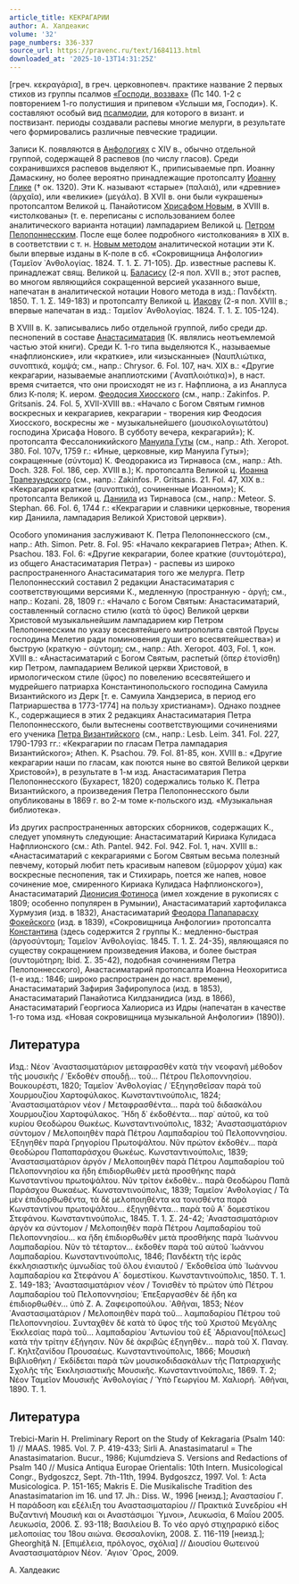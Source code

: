 ```yaml
---
article_title: КЕКРАГАРИИ
author: А. Халдеакис
volume: '32'
page_numbers: 336-337
source_url: https://pravenc.ru/text/1684113.html
downloaded_at: '2025-10-13T14:31:25Z'
---
```


[греч. κεκραγάρια], в греч. церковнопевч. практике название 2 первых стихов из группы псалмов [«Господи, воззвах»](<https://pravenc.ru/text/ Господи  воззвах .html>) (Пс 140. 1-2 с повторением 1-го полустишия и припевом «Услыши мя, Господи»). К. составляют особый вид [псалмодии](https://pravenc.ru/text/псалмодия.html), для которого в визант. и поствизант. периоды создавали распевы многие мелурги, в результате чего формировались различные певческие традиции.

Записи К. появляются в [Анфологиях](https://pravenc.ru/text/Анфологиях.html) с XIV в., обычно отдельной группой, содержащей 8 распевов (по числу гласов). Среди сохранившихся распевов выделяют К., приписываемые прп. Иоанну Дамаскину, но более вероятно принадлежащие протопсалту [Иоанну Глике](<https://pravenc.ru/text/Иоанну Глике.html>) († ок. 1320). Эти К. называют «старые» (παλαιά), или «древние» (ἀρχαῖα), или «великие» (μεγάλα). В XVII в. они были «украшены» протопсалтом Великой ц. Панайотисом [Хрисафом Новым](<https://pravenc.ru/text/Хрисафом Новым.html>), в XVIII в. «истолкованы» (т. е. переписаны с использованием более аналитического варианта нотации) лампадарием Великой ц. [Петром Пелопоннесским](<https://pravenc.ru/text/Петром Пелопоннесским.html>). После еще более подробного «истолкования» в XIX в. в соответствии с т. н. [Новым методом](<https://pravenc.ru/text/Новым методом.html>) аналитической нотации эти К. были впервые изданы в К-поле в сб. «Сокровищница Анфологии» (Ταμεῖον ᾿Ανθολογίας. 1824. Τ. 1. Σ. 71-105). Др. известные распевы К. принадлежат свящ. Великой ц. [Баласису](https://pravenc.ru/text/Баласису.html) (2-я пол. XVII в.; этот распев, во многом являющийся сокращенной версией указанного выше, напечатан в аналитической нотации Нового метода в изд.: Πανδέκτη. 1850. Τ. 1. Σ. 149-183) и протопсалту Великой ц. [Иакову](https://pravenc.ru/text/Иакову.html) (2-я пол. XVIII в.; впервые напечатан в изд.: Ταμεῖον ᾿Ανθολογίας. 1824. Τ. 1. Σ. 105-124).

В XVIII в. К. записывались либо отдельной группой, либо среди др. песнопений в составе [Анастасиматария](https://pravenc.ru/text/Анастасиматария.html) (К. являлись неотъемлемой частью этой книги). Среди К. 1-го типа выделяются К., называемые «нафплионские», или «краткие», или «изысканные» (Ναυπλιώτικα, συνοπτικά, κομψά; см., напр.: Chrysor. 6. Fol. 107, нач. XIX в.: «Другие кекрагарии, называемые анаплиотскими (᾿Αναπλοιότικα)»), в наст. время считается, что они происходят не из г. Нафплиона, а из Анаплуса близ К-поля; К. иером. [Феодосия Хиосского](<https://pravenc.ru/text/Феодосия Хиосского.html>) (см., напр.: Zakinfos. P. Gritsanis. 24. Fol. 5, XVII-XVIII вв.: «Начало с Богом Святым гимнов воскресных и кекрагариев, кекрагарии - творения кир Феодосия Хиосского, воскресны же - музыкальнейшего (μουσικολογιωτάτου) господина Хрисафа Нового. В субботу вечера, кекрагарий»); К. протопсалта Фессалоникийского [Мануила Гуты](<https://pravenc.ru/text/Мануила Гуты.html>) (см., напр.: Ath. Xeropot. 380. Fol. 107v, 1759 г.: «Иные, церковные, кир Мануила Гуты»); сокращенные (σύντομα) К. Феодоракиса из Тирнавоса (см., напр.: Ath. Doch. 328. Fol. 186, сер. XVIII в.); К. протопсалта Великой ц. [Иоанна Трапезундского](<https://pravenc.ru/text/Иоанна Трапезундского.html>) (см., напр.: Zakinfos. P. Gritsanis. 21. Fol. 47, XIX в.: «Кекрагарии краткие (συνοπτικά), сочиненные Иоанном»); К. протопсалта Великой ц. [Даниила](https://pravenc.ru/text/Даниил.html) из Тирнавоса (см., напр.: Meteor. S. Stephan. 66. Fol. 6, 1744 г.: «Кекрагарии и славники церковные, творения кир Даниила, лампадария Великой Христовой церкви»).

Особого упоминания заслуживают К. Петра Пелопоннесского (см., напр.: Ath. Simon. Petr. 8. Fol. 95: «Начало кекрагариев Петра»; Athen. K. Psachou. 183. Fol. 6: «Другие кекрагарии, более краткие (συντομότερα), из общего Анастасиматария Петра») - распевы из широко распространенного Анастасиматария того же мелурга. Петр Пелопоннесский составил 2 редакции Анастасиматария с соответствующими версиями К., медленную (пространную - ἀργή; см., напр.: Kozani. 28, 1809 г.: «Начало с Богом Святым: Анастасиматарий, составленный согласно стилю (κατὰ τὸ ὔφος) Великой церкви Христовой музыкальнейшим лампадарием кир Петром Пелопоннесским по указу всесвятейшего митрополита святой Прусы господина Мелетия ради поминовения души его всесвятейшества») и быструю (краткую - σύντομη; см., напр.: Ath. Xeropot. 403, Fol. 1, кон. XVIII в.: «Анастасиматарий с Богом Святым, распетый (ὅπερ ἐτονίσθη) кир Петром, лампадарием Великой церкви Христовой, в ирмологическом стиле (ὔφος) по повелению всесвятейшего и мудрейшего патриарха Константинопольского господина Самуила Византийского из Дерк [т. е. Самуила Хандзериса, в период его Патриаршества в 1773-1774] на пользу христианам»). Однако позднее К., содержащиеся в этих 2 редакциях Анастасиматария Петра Пелопоннесского, были вытеснены соответствующими сочинениями его ученика [Петра Византийского](<https://pravenc.ru/text/Петра Византийского.html>) (см., напр.: Lesb. Leim. 341. Fol. 227, 1790-1793 гг.: «Кекрагарии по гласам Петра лампадария Византийского»; Athen. K. Psachou. 79. Fol. 81-85, кон. XVIII в.: «Другие кекрагарии наши по гласам, как поются ныне во святой Великой церкви Христовой»), в результате в 1-м изд. Анастасиматария Петра Пелопоннесского (Бухарест, 1820) содержались только К. Петра Византийского, а произведения Петра Пелопоннесского были опубликованы в 1869 г. во 2-м томе к-польского изд. «Музыкальная библиотека».

Из других распространенных авторских сборников, содержащих К., следует упомянуть следующие: Анастасиматарий Кириака Кулидаса Нафплионского (см.: Ath. Pantel. 942. Fol. 942. Fol. 1, нач. XVIII в.: «Анастасиматарий с кекрагариями с Богом Святым весьма полезный певчему, который любит петь красивым напевом (εὔμορφον χύμα) как воскресные песнопения, так и Стихирарь, поется же напев, новое сочинение мое, смиренного Кириака Кулидаса Нафплионского»), Анастасиматарий [Дионисия Фотиноса](<https://pravenc.ru/text/Дионисия Фотиноса.html>) (имел хождение в рукописях с 1809; особенно популярен в Румынии), Анастасиматарий хартофилакса Хурмузия (изд. в 1832), Анастасиматарий [Феодора Папапарасху Фокейского](<https://pravenc.ru/text/Феодора Папапарасху Фокейского.html>) (изд. в 1839), «Сокровищница Анфологии» протопсалта [Константина](https://pravenc.ru/text/Константин.html) (здесь содержится 2 группы К.: медленно-быстрая (ἀργοσύντομη; Ταμεῖον ᾿Ανθολογίας. 1845. Τ. 1. Σ. 24-35), являющаяся по существу сокращением произведения Иакова, и более быстрая (συντομότηρη; Ibid. Σ. 35-42), подобная сочинениям Петра Пелопоннесского), Анастасиматарий протопсалта Иоанна Неохоритиса (1-е изд.: 1846; широко распространен до наст. времени), Анастасиматарий Зафирия Зафиропулоса (изд. в 1853), Анастасиматарий Панайотиса Килдзанидиса (изд. в 1866), Анастасиматарий Георгиоса Халиориса из Идры (напечатан в качестве 1-го тома изд. «Новая сокровищница музыкальной Анфологии» (1890)).

## Литература

Изд.: Νέον ᾿Αναστασιματάριον μεταφρασθὲν κατὰ τὴν νεοφανῆ μέθοδον τῆς μουσικῆς / ᾿Εκδοθὲν σπουδῇ... τοῦ... Πέτρου Πελοποννησίου. Βουκουρέστι, 1820; Ταμεῖον ᾿Ανθολογίας / ᾿Εξηγησθεῖσαν παρὰ τοῦ Χουρμουζίου Χαρτοφύλακος. Κωνσταντινούπολις, 1824; ᾿Αναστασιματάριον νέον / Μεταφρασθέντα... παρὰ τοῦ διδασκάλου Χουρμουζίου Χαρτοφύλακος. ῎Ηδη δ᾿ ἐκδοθέντα... παρ᾿ αὐτοῦ, κα τοῦ κυρίου Θεοδώρου Θωκέως. Κωνσταντινούπολις, 1832; ᾿Αναστασιματάριον σύντομον / Μελοποιηθὲν παρὰ Πέτρου Λαμπαδαρίου τοῦ Πελοποννησίου. ᾿Εξηγηθὲν παρὰ Γρηγορίου Πρωτοψάλτου. Νῦν πρώτον ἐκδοθὲν... παρὰ Θεοδώρου Παπαπαράσχου Θωκέως. Κωνσταντινούπολις, 1839; ᾿Αναστασιματάριον ἀργόν / Μελοποιηθὲν παρὰ Πέτρου Λαμπαδαρίου τοῦ Πελοποννησίου κα ἤδη ἐπιδιορθωθὲν μετὰ προσθήκης παρὰ Κωνσταντίνου πρωτοψάλτου. Νῦν τρίτον ἐκδοθὲν... παρὰ Θεοδώρου Παπᾶ Παράσχου Θωκαέως. Κωνσταντινούπολις, 1839; Ταμεῖον ᾿Ανθολογίας / Τὰ μὲν ἐπιδιορθωθέντα, τὰ δὲ μελοποιηθέντα κα τονισθέντα παρὰ Κωνσταντίνου πρωτοψάλτου... ἐξηγηθέντα... παρὰ τοῦ Α´ δομεστίκου Στεφάνου. Κωνσταντινούπολις, 1845. Τ. 1. Σ. 24-42; ᾿Αναστασιματάριον ἀργὸν κα σύντομον / Μελοποιηθὲν παρὰ Πέτρου Λαμπαδαρίου τοῦ Πελοποννησίου... κα ἤδη ἐπιδιορθωθὲν μετὰ προσθήκης παρὰ ᾿Ιωάννου Λαμπαδαρίου. Νῦν τὸ τέταρτον... ἐκδοθὲν παρὰ τοῦ αὐτοῦ ᾿Ιωάννου Λαμπαδαρίου. Κωνσταντινούπολις, 1846; Πανδέκτη τῆς ἱερᾶς ἐκκλησιαστικῆς ὑμνωδίας τοῦ ὅλου ἐνιαυτοῦ / ᾿Εκδοθεῖσα ὑπὸ ᾿Ιωάννου λαμπαδαρίου κα Στεφάνου Α´ δομεστίκου. Κωνσταντινούπολις, 1850. Τ. 1. Σ. 149-183; ᾿Αναστασιματάριον νέον / Τονισθὲν τὸ πρώτον ὑπὸ Πέτρου Λαμπαδαρίου τοῦ Πελοποννησίου; ᾿Επεξαργασθὲν δὲ ἤδη κα ἐπιδιορθωθὲν... ὑπὸ Ζ. Α. Ζαφειροπούλου. ᾿Αθῆναι, 1853; Νέον ᾿Αναστασιματάριον / Μελοποιηθὲν παρὰ τοῦ... λαμπαδαρίου Πέτρου τοῦ Πελοποννησίου. Συνταχθὲν δὲ κατὰ τὸ ὕφος τῆς τοῦ Χριστοῦ Μεγάλης ᾿Εκκλεσίας παρὰ τοῦ... λαμπαδαρίου ᾿Αντωνίου τοῦ ἐξ ᾿Αδριανου[πόλεως] κατὰ τὴν τρίτην ἐξήγησιν. Νῦν δὲ ἀκριβῶς ἐξηγηθὲν... παρὰ τοῦ Χ. Παναγ. Γ. Κηλτζανίδου Προυσαέως. Κωνσταντινούπολις, 1866; Μουσικὴ Βιβλιοθήκη / ᾿Εκδίδεται παρὰ τῶν μουσικοδιδασκάλων τῆς Πατριαρχικῆς Σχολῆς τῆς ᾿Εκκλησιαστικῆς Μουσικῆς. Κωνσταντινούπολις, 1869. Τ. 2; Νέον Ταμεῖον Μουσικῆς ᾿Ανθολογίας / ῾Υπὸ Γεωργίου Μ. Χαλιορή. ᾿Αθῆναι, 1890. Τ. 1.

## Литература

Trebici-Marin H. Preliminary Report on the Study of Kekragaria (Psalm 140: 1) // MAAS. 1985. Vol. 7. P. 419-433; Sirli A. Anastasimatarul = The Anastasimatarion. Bucur., 1986; Kujumdzieva S. Versions and Redactions of Psalm 140 // Musica Antiqua Europae Orientalis: 10th Intern. Musicological Congr., Bydgoszcz, Sept. 7th-11th, 1994. Bydgoszcz, 1997. Vol. 1: Acta Musicologica. P. 151-165; Makris E. Die Musikalische Tradition des Anastasimatarion im 16. und 17. Jh.: Diss. W., 1996 [неизд.]; Αναστασίου Γ. Η παράδοση και εξέλιξη του Αναστασιματαρίου // Πρακτικά Συνεδρίου «Η Βυζαντινή Μουσική και οι Αναστάσιμοι ´Υμνοι», Λευκωσία, 6 Μαΐου 2005. Λευκωσία, 2006. Σ. 93-118; Βασιλείου Β. Το νέο αργό στιχηραρικό είδος μελοποιίας του 18ου αιώνα. Θεσσαλονίκη, 2008. Σ. 
116-119 [неизд.]; Gheorghiţă N. [Επιμέλεια, πρόλογος, σχόλια] // Διουσίου Θωτεινού Αναστασιματάριον Νέον. ´Αγιον ´Ορος, 2009.

А. Халдеакис
